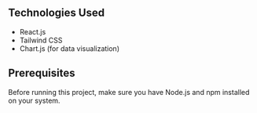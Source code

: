 ## Technologies Used

- React.js
- Tailwind CSS
- Chart.js (for data visualization)

## Prerequisites

Before running this project, make sure you have Node.js and npm installed on your system.
